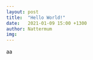 ```yaml
---
layout: post
title:  "Hello World!"
date:   2021-01-09 15:00 +1300
author: Nattermum
img: 
---
```

aa
